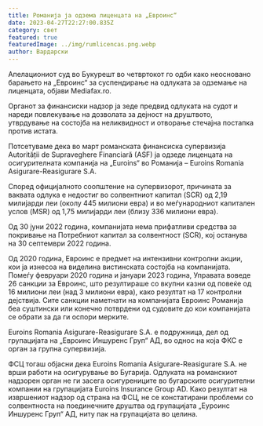 ```yaml
---
title: Романија ја одзема лиценцата на „Евроинс“
date: 2023-04-27T22:27:00.835Z
category: свет
featured: true
featuredImage: ../img/rumlicencas.png.webp
author: Вардарски
---
```


Апелациониот суд во Букурешт во четвртокот го одби како неосновано барањето на „Евроинс“ за суспендирање на одлуката за одземање на лиценцата, објави Mediafax.ro.

Органот за финансиски надзор ја зеде предвид одлуката на судот и нареди повлекување на дозволата за дејност на друштвото, утврдување на состојба на неликвидност и отворање стечајна постапка против истата.

Потсетуваме дека во март романската финансиска супервизија Autorității de Supraveghere Financiară (ASF) ја одзеде лиценцата на осигурителната компанија на „Euroins“ во Романија – Euroins Romania Asigurare-Reasigurare S.A.

Според официјалното соопштение на супервизорот, причината за ваквата одлука е недостиг во солвентниот капитал (SCR) од 2,19 милијарди леи (околу 445 милиони евра) и во меѓународниот капитален услов (MSR) од 1,75 милијарди леи (близу 336 милиони евра).

Од 30 јуни 2022 година, компанијата нема прифатливи средства за покривање на Потребниот капитал за солвентност (SCR), кој останува на 30 септември 2022 година.

Од 2020 година, Евроинс е предмет на интензивни контролни акции, кои ја изнесоа на виделина вистинската состојба на компанијата. Помеѓу февруари 2020 година и јануари 2023 година, Управата воведе 26 санкции за Евроинс, што резултираше со вкупни казни од повеќе од 16 милиони леи (над 3 милиони евра), како резултат на 17 контролни дејствија. Сите санкции наметнати на компанијата Евроинс Романија беа суштински или конечно потврдени од судовите до кои компанијата се обрати за да ги оспори мерките.

Euroins Romania Asigurare-Reasigurare S.A. е подружница, дел од групацијата на „Евроинс Иншуренс Груп“ АД, во однос на која ФКС е орган за групна супервизија.

ФСЦ тогаш објасни дека Euroins Romania Asigurare-Reasigurare S.A. не врши работи на осигурување во Бугарија. Одлуката на романскиот надзорен орган не ги засега осигурениците во бугарските осигурителни компании на групацијата Euroins Insurance Group AD. Како резултат на извршениот надзор од страна на ФСЦ, не се констатирани проблеми со солвентноста на поединечните друштва од групацијата „Еуроинс Иншуренс Груп“ АД, ниту пак на групацијата во целина.
